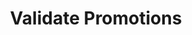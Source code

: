 ---
title: Validate Promotions
type: endpoint
category: 639ba2628407100061f5faac
slug: validate-promotions
parentDoc: 639ba2658407100061f5fab3
hidden: false
order: 4
---